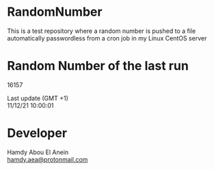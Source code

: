 # RandomNumber    
This is a test repository where a random number is pushed to a file automatically passwordless from a cron job in my Linux CentOS server    
# Random Number of the last run   
16157
      
Last update (GMT +1)    
11/12/21 10:00:01
# Developer    
Hamdy Abou El Anein   
hamdy.aea@protonmail.com
